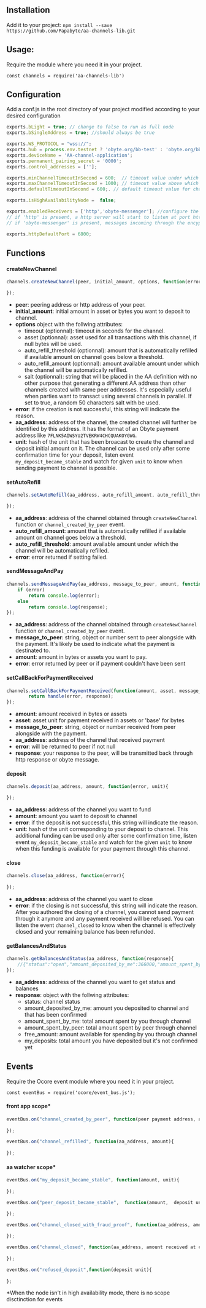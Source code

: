 ## Installation

Add it to your project:
`npm install --save https://github.com/Papabyte/aa-channels-lib.git `

## Usage:

Require the module where you need it in your project. 

`const channels = require('aa-channels-lib')`

## Configuration

Add a conf.js in the root directory of your project modified according to your desired configuration

```javascript
exports.bLight = true; // change to false to run as full node
exports.bSingleAddress = true; //should always be true

exports.WS_PROTOCOL = "wss://";
exports.hub = process.env.testnet ? 'obyte.org/bb-test' : 'obyte.org/bb';
exports.deviceName = 'AA-channel-application';
exports.permanent_pairing_secret = '0000';
exports.control_addresses = [''];

exports.minChannelTimeoutInSecond = 600;  // timeout value under which channel creation request will be refused
exports.maxChannelTimeoutInSecond = 1000; // timeout value above which channel creation request will be refused
exports.defaultTimeoutInSecond = 600;. // default timeout value for channels created by me

exports.isHighAvailabilityNode =  false;

exports.enabledReceivers = ['http','obyte-messenger']; //configure the communication layers that can receive a message from peer
// if 'http' is present, a http server will start to listen at port httpDefaultPort
// if 'obyte-messenger' is present, messages incoming through the encypted chat layers will be treated (not possible in High availability mode)

exports.httpDefaultPort = 6800;
```

## Functions

#### createNewChannel
```javascript
channels.createNewChannel(peer, initial_amount, options, function(error, aa_address, unit){

});
```
- **peer**: peering address or http address of your peer.
- **initial_amount**: initial amount in asset or bytes you want to deposit to channel.
- **options** object with the follwing attributes:
  * timeout (optionnal): timeout in seconds for the channel.
  * asset (optionnal): asset used for all transactions with this channel, if null bytes will be used.
  * auto_refill_threshold (optionnal): amount that is automatically refilled if available amount on channel goes below a threshold.
  * auto_refill_amount (optionnal): amount available amount under which the channel will be automatically refilled.
  * salt (optionnal): string that will be placed in the AA definition with no other purpose that generating a different AA address than other channels created with same peer addresses. It's especially useful when parties want to transact using several channels in parallel. If set to true, a random 50 characters salt with be used. 
- **error**: if the creation is not successful, this string will indicate the reason.
- **aa_address**: address of the channel, the created channel will further be identified by this address. It has the format of an Obyte payment address like `7FLNK5AIWSYU2TVEKRW4CHCQUAKOYGWG`.
- **unit**: hash of the unit that has been broacast to create the channel and deposit initial amount on it.
The channel can be used only after some confirmation time for your deposit, listen event `my_deposit_became_stable` and watch for given `unit` to know when sending payment to channel is possible.

#### setAutoRefill
```javascript
channels.setAutoRefill(aa_address, auto_refill_amount, auto_refill_threshold, function(error){

});
```
- **aa_address**: address of the channel obtained through `createNewChannel` function or `channel_created_by_peer` event.
- **auto_refill_amount**: amount that is automatically refilled if available amount on channel goes below a threshold.
- **auto_refill_threshold**: amount available amount under which the channel will be automatically refilled.
- **error**: error returned if setting failed.

#### sendMessageAndPay
```javascript
channels.sendMessageAndPay(aa_address, message_to_peer, amount, function(error, response){
	if (error)
		return console.log(error);
	else
		return console.log(response);
});
```
- **aa_address**: address of the channel obtained through `createNewChannel` function or `channel_created_by_peer` event.
- **message_to_peer**: string, object or number sent to peer alongside with the payment. It's likely be used to indicate what the payment is destinated to.
- **amount**: amount in bytes or assets you want to pay.
- **error**: error returned by peer or if payment couldn't have been sent

#### setCallBackForPaymentReceived
```javascript
channels.setCallBackForPaymentReceived(function(amount, asset, message_from_peer, aa_address, handle){
		return handle(error, response);
});
```
- **amount**: amount received in bytes or assets
- **asset**: asset unit for payment received in assets or 'base' for bytes
- **message_to_peer**: string, object or number received from peer alongside with the payment.
- **aa_address**: address of the channel that received payment
- **error**: will be returned to peer if not null
- **response**: your response to the peer, will be transmitted back through http response or obyte message.

#### deposit
```javascript
channels.deposit(aa_address, amount, function(error, unit){

});
```
- **aa_address**: address of the channel you want to fund
- **amount**: amount you want to deposit to channel
- **error**: if the deposit is not successful, this string will indicate the reason.
- **unit**: hash of the unit corresponding to your deposit to channel.
This additional funding can be used only after some confirmation time, listen event `my_deposit_became_stable` and watch for the given `unit` to know when this funding is available for your payment through this channel.

#### close
```javascript
channels.close(aa_address, function(error){
	
});
```
- **aa_address**: address of the channel you want to close
- **error**: if the closing is not successful, this string will indicate the reason.
After you authored the closing of a channel, you cannot send payment through it anymore and any payment received will be refused. You can listen the event `channel_closed` to know when the channel is effectively closed and your remaining balance has been refunded.

#### getBalancesAndStatus
```javascript
channels.getBalancesAndStatus(aa_address, function(response){
	//{"status":"open","amount_deposited_by_me":366000,"amount_spent_by_me":0,"amount_spent_by_peer":0,"free_amount":366000,"my_deposits":0}
});
```
- **aa_address**: address of the channel you want to get status and balances
- **response**: object with the follwing attributes:
  * status: channel status
  * amount_deposited_by_me: amount you deposited to channel and that has been confirmed
  * amount_spent_by_me: total amount spent by you through channel
  * amount_spent_by_peer: total amount spent by peer through channel
  * free_amount: amount available for spending by you through channel
  * my_deposits: total amount you have deposited but it's not confirmed yet

## Events
Require the Ocore event module where you need it in your project. 

`const eventBus = require('ocore/event_bus.js');`

#### front app scope*
```javascript
eventBus.on("channel_created_by_peer", function(peer payment address, aa_address){ 
	
});
```

```javascript
eventBus.on("channel_refilled", function(aa_address, amount){
	
});
```


#### aa watcher scope*
```javascript
eventBus.on("my_deposit_became_stable", function(amount, unit){
	
});
```

```javascript
eventBus.on("peer_deposit_became_stable",  function(amount,  deposit unit){

});
```

```javascript
eventBus.on("channel_closed_with_fraud_proof", function(aa_address, amount received at closing){
	
});
```

```javascript
eventBus.on("channel_closed", function(aa_address, amount received at closing){
	
});

```

```javascript
eventBus.on("refused_deposit",function(deposit unit){
	
};
```

*When the node isn't in high availability mode, there is no scope disctinction for events